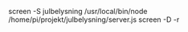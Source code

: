 screen -S julbelysning /usr/local/bin/node /home/pi/projekt/julbelysning/server.js
screen -D -r <session>
